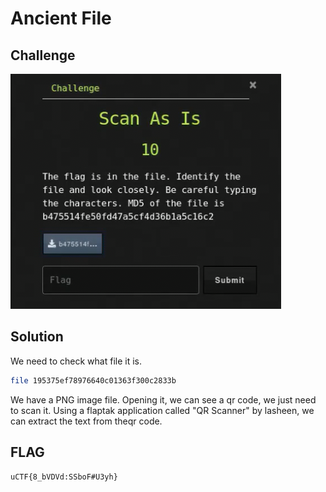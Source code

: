 # Ancient File

## Challenge

![challenge](challenge.png)

## Solution

We need to check what file it is.

```bash
file 195375ef78976640c01363f300c2833b
```

We  have a PNG image file. Opening it, we can see a qr code, we just need to scan it. Using a flaptak application called "QR Scanner" by lasheen, we can extract the text from theqr code.

## FLAG

```text
uCTF{8_bVDVd:SSboF#U3yh}
```
